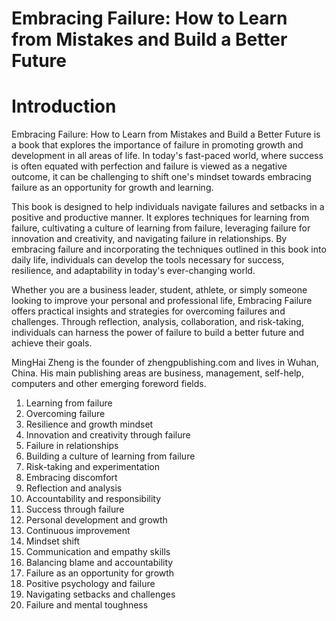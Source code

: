 # Embracing Failure: How to Learn from Mistakes and Build a Better Future

# Introduction

Embracing Failure: How to Learn from Mistakes and Build a Better Future is a book that explores the importance of failure in promoting growth and development in all areas of life. In today's fast-paced world, where success is often equated with perfection and failure is viewed as a negative outcome, it can be challenging to shift one's mindset towards embracing failure as an opportunity for growth and learning.

This book is designed to help individuals navigate failures and setbacks in a positive and productive manner. It explores techniques for learning from failure, cultivating a culture of learning from failure, leveraging failure for innovation and creativity, and navigating failure in relationships. By embracing failure and incorporating the techniques outlined in this book into daily life, individuals can develop the tools necessary for success, resilience, and adaptability in today's ever-changing world.

Whether you are a business leader, student, athlete, or simply someone looking to improve your personal and professional life, Embracing Failure offers practical insights and strategies for overcoming failures and challenges. Through reflection, analysis, collaboration, and risk-taking, individuals can harness the power of failure to build a better future and achieve their goals.

MingHai Zheng is the founder of zhengpublishing.com and lives in Wuhan, China. His main publishing areas are business, management, self-help, computers and other emerging foreword fields.



1. Learning from failure
2. Overcoming failure
3. Resilience and growth mindset
4. Innovation and creativity through failure
5. Failure in relationships
6. Building a culture of learning from failure
7. Risk-taking and experimentation
8. Embracing discomfort
9. Reflection and analysis
10. Accountability and responsibility
11. Success through failure
12. Personal development and growth
13. Continuous improvement
14. Mindset shift
15. Communication and empathy skills
16. Balancing blame and accountability
17. Failure as an opportunity for growth
18. Positive psychology and failure
19. Navigating setbacks and challenges
20. Failure and mental toughness

